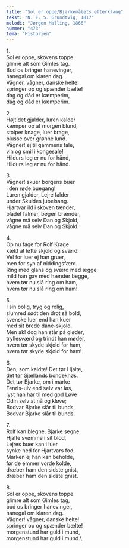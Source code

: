 ```yaml
---
title: "Sol er oppe/Bjarkemålets efterklang"
tekst: "N. F. S. Grundtvig, 1817"
melodi: "Jørgen Malling, 1866"
nummer: "473"
tema: "Historien"
---
```

1\.\
Sol er oppe, skovens toppe\
glimre alt som Gimles tag.\
Bud os bringer hanevinger,\
hanegal om klaren dag.\
Vågner, vågner, danske helte!\
springer op og spænder bælte!\
dag og dåd er kæmperim,\
dag og dåd er kæmperim.

2\.\
Højt det gjalder, luren kalder\
kæmper op af morgen blund,\
stolper knage, luer brage,\
blusse over grønne lund.\
Vågner! ej til gammens tale,\
vin og smil i kongesale!\
Hildurs leg er nu for hånd,\
Hildurs leg er nu for hånd.

3\.\
Vågner! skuer borgens buer\
i den røde buegang!\
Luren gjalder, Lejre falder\
under Skuldes jubelsang.\
Hjartvar ild i skoven tænder,\
bladet falmer, bøgen brænder,\
vågne må selv Dan og Skjold,\
vågne må selv Dan og Skjold.

4\.\
Op nu fage for Rolf Krage\
kækt at løfte skjold og sværd!\
Vel for luer ej han gruer,\
men for syn af niddingsfærd.\
Ring med glans og sværd med ægge\
mild han gav med hænder begge,\
hvem tør nu slå ring om ham,\
hvem tør nu slå ring om ham!

5\.\
I sin bolig, tryg og rolig,\
slumred sødt den drot så bold,\
svenske luer end han kuer\
med sit brede dane-skjold.\
Men ak! dog han står på gløder,\
tryllesværd og trindt han møder,\
hvem tør skyde skjold for ham,\
hvem tør skyde skjold for ham!

6\.\
Den, som kaldte! Det tør Hjalte,\
det tør Sjællands bondeknøs.\
Det tør Bjarke, om i marke\
Fenris-ulv end selv var løs,\
lyst han har til med god Løve\
Odin selv at nå og kløve;\
Bodvar Bjarke slår til bunds,\
Bodvar Bjarke slår til bunds.

7\.\
Rolf kan blegne, Bjarke segne,\
Hjalte svømme i sit blod,\
Lejres buer kan i luer\
synke ned for Hjartvars fod.\
Marken ej han kan beholde,\
før de emmer vorde kolde,\
dræber ham den sidste gnist,\
dræber ham den sidste gnist.

8\.\
Sol er oppe, skovens toppe\
glimre alt som Gimles tag,\
bud os bringer hanevinger,\
hanegal om klaren dag.\
Vågner! vågner, danske helte!\
springer op og spænder bælte!\
morgenstund har guld i mund,\
morgenstund har guld i mund.\
